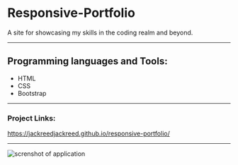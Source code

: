 # Responsive-Portfolio

A site for showcasing my skills in the coding realm and beyond.

---

## Programming languages and Tools:

- HTML
- CSS
- Bootstrap

---

### Project Links:

https://jackreedjackreed.github.io/responsive-portfolio/

---

<img src="Assets/images/screenshot-1.png" alt="screnshot of application">
